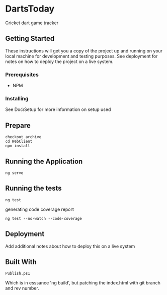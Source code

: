 # DartsToday

Cricket dart game tracker

## Getting Started

These instructions will get you a copy of the project up and running on your local machine for development and testing purposes. See deployment for notes on how to deploy the project on a live system.

### Prerequisites

* NPM

### Installing

See Doc\Setup for more information on setup used

## Prepare
```
checkout archive
cd WebClient
npm install
```

## Running the Application

```
ng serve
```

## Running the tests

```
ng test
```

generating code coverage report

```
ng test --no-watch --code-coverage
```

## Deployment

Add additional notes about how to deploy this on a live system

## Built With

```
Publish.ps1
```

Which is in esssance 'ng build', but patching the index.html with git branch and rev number.